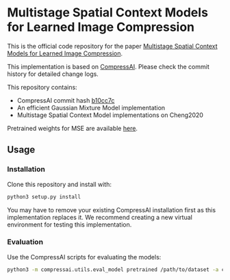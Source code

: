 # Multistage Spatial Context Models for Learned Image Compression

This is the official code repository for the paper 
[Multistage Spatial Context Models for Learned Image Compression](https://arxiv.org/abs/2302.09263).

This implementation is based on [CompressAI](https://github.com/InterDigitalInc/CompressAI/). 
Please check the commit history for detailed change logs. 

This repository contains:
- CompressAI commit hash [b10cc7c](https://github.com/InterDigitalInc/CompressAI/commit/b10cc7c1c51a0af26ea5deae474acfd5afdc1454) 
- An efficient Gaussian Mixture Model implementation
- Multistage Spatial Context Model implementations on Cheng2020

Pretrained weights for MSE are available [here](https://github.com/lin-toto/lic-multistage-spatial-context/releases/tag/v0.0.1).

## Usage

### Installation
Clone this repository and install with:
```bash
python3 setup.py install
```

You may have to remove your existing CompressAI installation first as this implementation replaces it. 
We recommend creating a new virtual environment for testing this implementation.

### Evaluation
Use the CompressAI scripts for evaluating the models:
```bash
python3 -m compressai.utils.eval_model pretrained /path/to/dataset -a cheng2020-attn-gmm-multistage-{2x2,4x4} -m mse -q {1-6}
```


